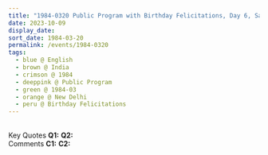 ```yaml
---
title: "1984-0320 Public Program with Birthday Felicitations, Day 6, Sahasrāra Chakra, New Delhi, India"
date: 2023-10-09
display_date: 
sort_date: 1984-03-20
permalink: /events/1984-0320
tags:
  - blue @ English
  - brown @ India
  - crimson @ 1984
  - deeppink @ Public Program
  - green @ 1984-03
  - orange @ New Delhi
  - peru @ Birthday Felicitations
---
```


<br>

<wave-list>
  <list-title color="DarkSeaGreen" width="55">Key Quotes</list-title>
  <list-item color="BlanchedAlmond" width="280"><b>Q1:</b> <i></i></list-item>
  <list-item color="Lavender" width="280"><b>Q2:</b> <i></i></list-item>
</wave-list>

<br>

<wave-list>
  <list-title color="DarkSeaGreen" width="55">Comments</list-title>
  <list-item color="BlanchedAlmond" width="280"><b>C1:</b> <i></i></list-item>
  <list-item color="Lavender" width="280"><b>C2:</b> <i></i></list-item>
</wave-list>